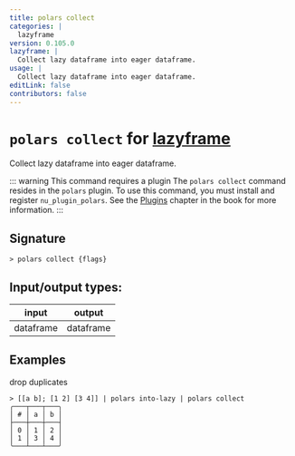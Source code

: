 ```yaml
---
title: polars collect
categories: |
  lazyframe
version: 0.105.0
lazyframe: |
  Collect lazy dataframe into eager dataframe.
usage: |
  Collect lazy dataframe into eager dataframe.
editLink: false
contributors: false
---
```

<!-- This file is automatically generated. Please edit the command in https://github.com/nushell/nushell instead. -->

# `polars collect` for [lazyframe](/commands/categories/lazyframe.md)

<div class='command-title'>Collect lazy dataframe into eager dataframe.</div>

::: warning This command requires a plugin
The `polars collect` command resides in the `polars` plugin.
To use this command, you must install and register `nu_plugin_polars`.
See the [Plugins](/book/plugins.html) chapter in the book for more information.
:::


## Signature

```> polars collect {flags} ```


## Input/output types:

| input     | output    |
| --------- | --------- |
| dataframe | dataframe |
## Examples

drop duplicates
```nu
> [[a b]; [1 2] [3 4]] | polars into-lazy | polars collect
╭───┬───┬───╮
│ # │ a │ b │
├───┼───┼───┤
│ 0 │ 1 │ 2 │
│ 1 │ 3 │ 4 │
╰───┴───┴───╯

```
